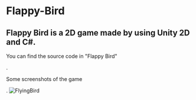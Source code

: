 # Flappy-Bird
Flappy Bird is a 2D game made by using Unity 2D and C#.
---------------------------------------------------------
You can find the source code in "Flappy Bird"

.

Some screenshots of the game

.
![FlyingBird](https://user-images.githubusercontent.com/49799187/165381052-4a56b955-3e78-41c3-9d18-5012dc03de2b.jpg)
